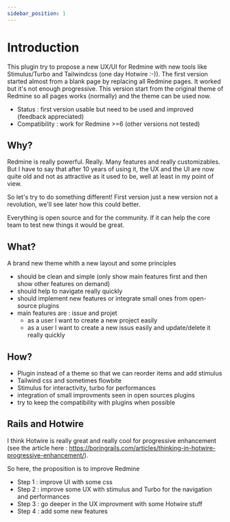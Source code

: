 ```yaml
---
sidebar_position: 1
---
```


# Introduction

This plugin try to propose a new UX/UI for Redmine with new tools like Stimulus/Turbo and Tailwindcss (one day Hotwire :-)).
The first version started almost from a blank page by replacing all Redmine pages. It worked but it's not enough progressive.
This version start from the original theme of Redmine so all pages works (normally) and the theme can be used now.

* Status : first version usable but need to be used and improved (feedback appreciated)
* Compatibility : work for Redmine >=6 (other versions not tested)



## Why?

Redmine is really powerful. Really. Many features and really customizables.
But I have to say that after 10 years of using it, the UX and the UI are now quite old and not as attractive as it used to be, well at least in my point of view.

So let's try to do something different! First version just a new version not a revolution, we'll see later how this could better.

Everything is open source and for the community. If it can help the core team to test new things it would be great.

## What?

A brand new theme whith a new layout and some principles
* should be clean and simple (only show main features first and then show other features on demand)
* should help to navigate really quickly
* should implement new features or integrate small ones from open-source plugins
* main features are : issue and projet
  * as a user I want to create a new project easily
  * as a user I want to create a new issus easily and update/delete it really quickly

## How?

* Plugin instead of a theme so that we can reorder items and add stimulus
* Tailwind css and sometimes flowbite
* Stimulus for interactivity, turbo for performances
* integration of small improvments seen in open sources plugins
* try to keep the compatibility with plugins when possible

## Rails and Hotwire

I think Hotwire is really great and really cool for progressive enhancement (see the article here : https://boringrails.com/articles/thinking-in-hotwire-progressive-enhancement/).

So here, the proposition is to improve Redmine
* Step 1 : improve UI with some css
* Step 2 : improve some UX with stimulus and Turbo for the navigation and performances
* Step 3 : go deeper in the UX improvment with some Hotwire stuff
* Step 4 : add some new features
